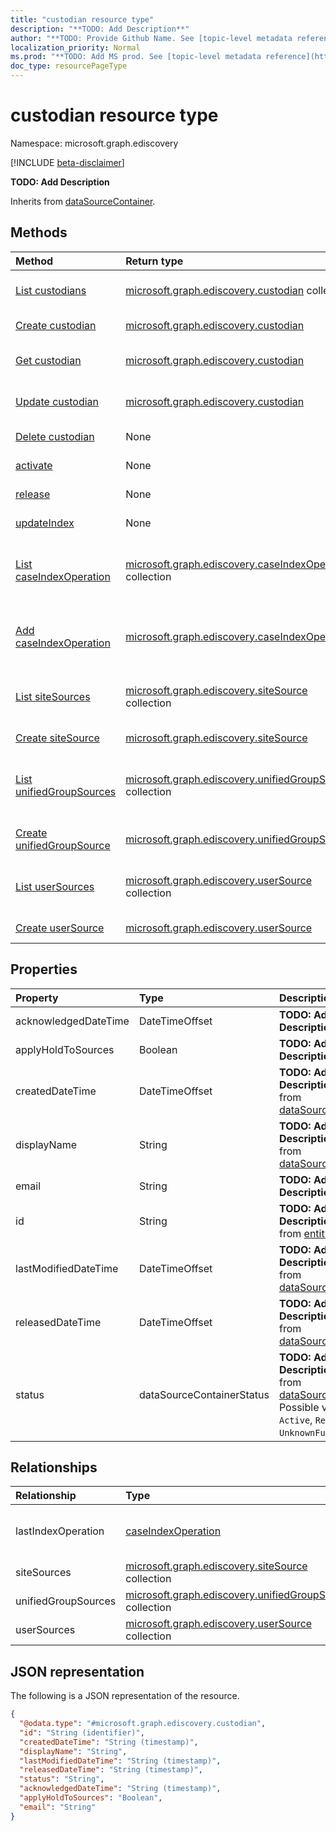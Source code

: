 ```yaml
---
title: "custodian resource type"
description: "**TODO: Add Description**"
author: "**TODO: Provide Github Name. See [topic-level metadata reference](https://msgo.azurewebsites.net/add/document/guidelines/metadata.html#topic-level-metadata)**"
localization_priority: Normal
ms.prod: "**TODO: Add MS prod. See [topic-level metadata reference](https://msgo.azurewebsites.net/add/document/guidelines/metadata.html#topic-level-metadata)**"
doc_type: resourcePageType
---
```


# custodian resource type

Namespace: microsoft.graph.ediscovery

[!INCLUDE [beta-disclaimer](../../includes/beta-disclaimer.md)]

**TODO: Add Description**


Inherits from [dataSourceContainer](../resources/ediscovery-datasourcecontainer.md).

## Methods
|Method|Return type|Description|
|:---|:---|:---|
|[List custodians](../api/ediscovery-custodian-list.md)|[microsoft.graph.ediscovery.custodian](../resources/ediscovery-custodian.md) collection|Get a list of the [custodian](../resources/ediscovery-custodian.md) objects and their properties.|
|[Create custodian](../api/ediscovery-custodian-create.md)|[microsoft.graph.ediscovery.custodian](../resources/ediscovery-custodian.md)|Create a new [custodian](../resources/ediscovery-custodian.md) object.|
|[Get custodian](../api/ediscovery-custodian-get.md)|[microsoft.graph.ediscovery.custodian](../resources/ediscovery-custodian.md)|Read the properties and relationships of a [custodian](../resources/ediscovery-custodian.md) object.|
|[Update custodian](../api/ediscovery-custodian-update.md)|[microsoft.graph.ediscovery.custodian](../resources/ediscovery-custodian.md)|Update the properties of a [custodian](../resources/ediscovery-custodian.md) object.|
|[Delete custodian](../api/ediscovery-custodian-delete.md)|None|Deletes a [custodian](../resources/ediscovery-custodian.md) object.|
|[activate](../api/ediscovery-custodian-activate.md)|None|**TODO: Add Description**|
|[release](../api/ediscovery-custodian-release.md)|None|**TODO: Add Description**|
|[updateIndex](../api/ediscovery-custodian-updateindex.md)|None|**TODO: Add Description**|
|[List caseIndexOperation](../api/ediscovery-custodian-list-lastindexoperation.md)|[microsoft.graph.ediscovery.caseIndexOperation](../resources/ediscovery-caseindexoperation.md) collection|Get the caseIndexOperation resources from the lastIndexOperation navigation property.|
|[Add caseIndexOperation](../api/ediscovery-custodian-post-lastindexoperation.md)|[microsoft.graph.ediscovery.caseIndexOperation](../resources/ediscovery-caseindexoperation.md)|Add lastIndexOperation by posting to the lastIndexOperation collection.|
|[List siteSources](../api/ediscovery-custodian-list-sitesources.md)|[microsoft.graph.ediscovery.siteSource](../resources/ediscovery-sitesource.md) collection|Get the siteSource resources from the siteSources navigation property.|
|[Create siteSource](../api/ediscovery-custodian-post-sitesources.md)|[microsoft.graph.ediscovery.siteSource](../resources/ediscovery-sitesource.md)|Create a new siteSource object.|
|[List unifiedGroupSources](../api/ediscovery-custodian-list-unifiedgroupsources.md)|[microsoft.graph.ediscovery.unifiedGroupSource](../resources/ediscovery-unifiedgroupsource.md) collection|Get the unifiedGroupSource resources from the unifiedGroupSources navigation property.|
|[Create unifiedGroupSource](../api/ediscovery-custodian-post-unifiedgroupsources.md)|[microsoft.graph.ediscovery.unifiedGroupSource](../resources/ediscovery-unifiedgroupsource.md)|Create a new unifiedGroupSource object.|
|[List userSources](../api/ediscovery-custodian-list-usersources.md)|[microsoft.graph.ediscovery.userSource](../resources/ediscovery-usersource.md) collection|Get the userSource resources from the userSources navigation property.|
|[Create userSource](../api/ediscovery-custodian-post-usersources.md)|[microsoft.graph.ediscovery.userSource](../resources/ediscovery-usersource.md)|Create a new userSource object.|

## Properties
|Property|Type|Description|
|:---|:---|:---|
|acknowledgedDateTime|DateTimeOffset|**TODO: Add Description**|
|applyHoldToSources|Boolean|**TODO: Add Description**|
|createdDateTime|DateTimeOffset|**TODO: Add Description** Inherited from [dataSourceContainer](../resources/ediscovery-datasourcecontainer.md).|
|displayName|String|**TODO: Add Description** Inherited from [dataSourceContainer](../resources/ediscovery-datasourcecontainer.md).|
|email|String|**TODO: Add Description**|
|id|String|**TODO: Add Description** Inherited from [entity](../resources/ediscovery-entity.md).|
|lastModifiedDateTime|DateTimeOffset|**TODO: Add Description** Inherited from [dataSourceContainer](../resources/ediscovery-datasourcecontainer.md).|
|releasedDateTime|DateTimeOffset|**TODO: Add Description** Inherited from [dataSourceContainer](../resources/ediscovery-datasourcecontainer.md).|
|status|dataSourceContainerStatus|**TODO: Add Description** Inherited from [dataSourceContainer](../resources/ediscovery-datasourcecontainer.md). Possible values are: `Active`, `Released`, `UnknownFutureValue`.|

## Relationships
|Relationship|Type|Description|
|:---|:---|:---|
|lastIndexOperation|[caseIndexOperation](../resources/ediscovery-caseindexoperation.md)|**TODO: Add Description** Inherited from [dataSourceContainer](../resources/datasourcecontainer.md)|
|siteSources|[microsoft.graph.ediscovery.siteSource](../resources/ediscovery-sitesource.md) collection|**TODO: Add Description**|
|unifiedGroupSources|[microsoft.graph.ediscovery.unifiedGroupSource](../resources/ediscovery-unifiedgroupsource.md) collection|**TODO: Add Description**|
|userSources|[microsoft.graph.ediscovery.userSource](../resources/ediscovery-usersource.md) collection|**TODO: Add Description**|

## JSON representation
The following is a JSON representation of the resource.
<!-- {
  "blockType": "resource",
  "keyProperty": "id",
  "@odata.type": "microsoft.graph.ediscovery.custodian",
  "baseType": "microsoft.graph.ediscovery.dataSourceContainer",
  "openType": false
}
-->
``` json
{
  "@odata.type": "#microsoft.graph.ediscovery.custodian",
  "id": "String (identifier)",
  "createdDateTime": "String (timestamp)",
  "displayName": "String",
  "lastModifiedDateTime": "String (timestamp)",
  "releasedDateTime": "String (timestamp)",
  "status": "String",
  "acknowledgedDateTime": "String (timestamp)",
  "applyHoldToSources": "Boolean",
  "email": "String"
}
```

